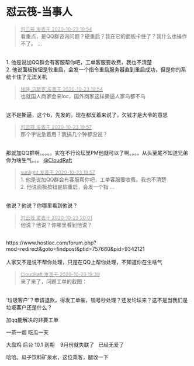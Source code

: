 # 怼云筏-当事人


<div class="quote"><blockquote><font size="2"><a href="https://www.hostloc.com/forum.php?mod=redirect&amp;goto=findpost&amp;pid=9342882&amp;ptid=757735" target="_blank"><font color="#999999">怼云筏 发表于 2020-10-23 19:54</font></a></font><br />
看重点，是QQ群咨询问题？硬重启？我在它的面板卡住了？我什么也操作不了。 ...</blockquote></div><br />
1. 他是说加QQ群会有客服帮你吧，工单客服要收费，我也不清楚 <img src="static/image/smiley/default/lol.gif" smilieid="12" border="0" alt="" /><br />
2. 他说面板按钮是软重启，会发一个指令重启服务器直到重启成功，但是你的系统卡住了无法关机

<div class="quote"><blockquote><font size="2"><a href="https://www.hostloc.com/forum.php?mod=redirect&amp;goto=findpost&amp;pid=9342881&amp;ptid=757735" target="_blank"><font color="#999999">埃隆·马斯克 发表于 2020-10-23 19:54</font></a></font><br />
也就国人商家会来loc，国外商家这样撕逼人家鸟都不鸟</blockquote></div><br />
这不是撕逼，这个b，先发的。现在都反着来说了，欠钱才是大爷的意思

<div class="quote"><blockquote><font size="2"><a href="https://www.hostloc.com/forum.php?mod=redirect&amp;goto=findpost&amp;pid=9342897&amp;ptid=757735" target="_blank"><font color="#999999">怼云筏 发表于 2020-10-23 19:57</font></a></font><br />
那个字说急着用？我搞几个钟都没说？</blockquote></div><br />
那就加QQ群啊。。。。。实在不行论坛里PM他就可以了啊。。。。从头至尾不知道兄弟你为啥生气。。。 <a href="https://www.hostloc.com/home.php?mod=space&amp;uid=42215" target="_blank">@CloudRaft</a>

<div class="quote"><blockquote><font size="2"><a href="https://www.hostloc.com/forum.php?mod=redirect&amp;goto=findpost&amp;pid=9342899&amp;ptid=757735" target="_blank"><font color="#999999">sunlight 发表于 2020-10-23 19:57</font></a></font><br />
1. 他是说加QQ群会有客服帮你吧，工单客服要收费，我也不清楚 <br />
2. 他说面板按钮是软重启，会发一个指 ...</blockquote></div><br />
他说？他说？你哪里看到他说？

<div class="quote"><blockquote><font size="2"><a href="https://www.hostloc.com/forum.php?mod=redirect&amp;goto=findpost&amp;pid=9342913&amp;ptid=757735" target="_blank"><font color="#999999">怼云筏 发表于 2020-10-23 20:01</font></a></font><br />
他说？他说？你哪里看到他说？</blockquote></div><br />
https://www.hostloc.com/forum.php?mod=redirect&amp;goto=findpost&amp;ptid=757680&amp;pid=9342121<br />
<br />
人家又不是说不帮你处理，只是在QQ上帮你处理，不知道你在生啥气 <img src="static/image/smiley/default/lol.gif" smilieid="12" border="0" alt="" />

<div class="quote"><blockquote><font size="2"><a href="https://www.hostloc.com/forum.php?mod=redirect&amp;goto=findpost&amp;pid=9342789&amp;ptid=757735" target="_blank"><font color="#999999">CloudRaft 发表于 2020-10-23 19:39</font></a></font><br />
来了来了，问题工单的截图：</blockquote></div><br />
‘垃圾客户’？申请退款，得发工单催，销号秒处理？还发论坛来？这不是当我们是垃圾客户还是什么？<br />


加qq能解决的非要工单<img id="aimg_PuCJQ" onclick="zoom(this, this.src, 0, 0, 0)" class="zoom" src="https://cdn.jsdelivr.net/gh/hishis/forum-master/public/images/patch.gif" onmouseover="img_onmouseoverfunc(this)" onload="thumbImg(this)" border="0" alt="" />

一茶一烟 吃瓜一天

大盘鸡 后台 10.1 到期&nbsp; &nbsp; 9月份就失联了&nbsp; &nbsp;已经无爱了&nbsp; &nbsp;

哈哈。瓜子饮料矿泉水，这位乘客，腿收一下<img src="static/image/smiley/default/titter.gif" smilieid="9" border="0" alt="" />
